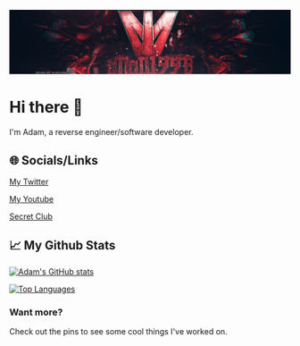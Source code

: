 [![Header](/images/banner.jpg?raw=true)][website]

# Hi there 👋
I'm Adam, a reverse engineer/software developer.

## :globe_with_meridians: Socials/Links
[My Twitter][twitter]

[My Youtube][youtube]

[Secret Club][sc]

## :chart_with_upwards_trend: My Github Stats
[![Adam's GitHub stats](https://github-readme-stats.vercel.app/api?username=iMoD1998&theme=aura_dark&show_icons=true&count_private=true)](https://github.com/anuraghazra/github-readme-stats)

[![Top Languages](https://github-readme-stats.vercel.app/api/top-langs/?username=iMoD1998&theme=aura_dark&layout=compact)](https://github.com/anuraghazra/github-readme-stats)

### Want more?
Check out the pins to see some cool things I've worked on.

[website]: https://imod1998.dev
[twitter]: https://twitter.com/iMoD1998
[youtube]: https://youtube.com/iMoD1998
[sc]: https://secret.club
